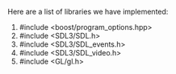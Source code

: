 Here are a list of libraries we have implemented:
1. #include <boost/program_options.hpp>
2. #include <SDL3/SDL.h>
3. #include <SDL3/SDL_events.h> 
4. #include <SDL3/SDL_video.h>
5. #include <GL/gl.h>


